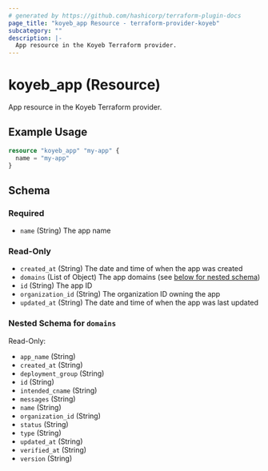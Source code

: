 ```yaml
---
# generated by https://github.com/hashicorp/terraform-plugin-docs
page_title: "koyeb_app Resource - terraform-provider-koyeb"
subcategory: ""
description: |-
  App resource in the Koyeb Terraform provider.
---
```


# koyeb_app (Resource)

App resource in the Koyeb Terraform provider.

## Example Usage

```terraform
resource "koyeb_app" "my-app" {
  name = "my-app"
}
```

<!-- schema generated by tfplugindocs -->
## Schema

### Required

- `name` (String) The app name

### Read-Only

- `created_at` (String) The date and time of when the app was created
- `domains` (List of Object) The app domains (see [below for nested schema](#nestedatt--domains))
- `id` (String) The app ID
- `organization_id` (String) The organization ID owning the app
- `updated_at` (String) The date and time of when the app was last updated

<a id="nestedatt--domains"></a>
### Nested Schema for `domains`

Read-Only:

- `app_name` (String)
- `created_at` (String)
- `deployment_group` (String)
- `id` (String)
- `intended_cname` (String)
- `messages` (String)
- `name` (String)
- `organization_id` (String)
- `status` (String)
- `type` (String)
- `updated_at` (String)
- `verified_at` (String)
- `version` (String)


